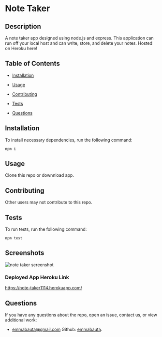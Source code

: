 # Note Taker

## Description 
A note taker app designed using node.js and express. This application can run off your local host and can write, store, and delete your notes. Hosted on Heroku here!  
## Table of Contents 

* [Installation](#installation)

* [Usage](#usage)

* [Contributing](#contributing)

* [Tests](#tests)

* [Questions](#questions)

## Installation

To install necessary dependencies, run the following command:

```
npm i
```

## Usage

Clone this repo or downnload app.

  
## Contributing

Other users may not contribute to this repo.

## Tests

To run tests, run the following command:

```
npm test
```

## Screenshots
![note taker screenshot](https://user-images.githubusercontent.com/73251656/108579540-5a272180-72f5-11eb-8ba2-1ab29960d087.png)

### Deployed App Heroku Link
https://note-taker1114.herokuapp.com/



## Questions

If you have any questions about the repo, open an issue, contact us,  or view additional work: 
* <emmabauta@gmail.com>   Github: [emmabauta](https://github.com/emmabauta/).





